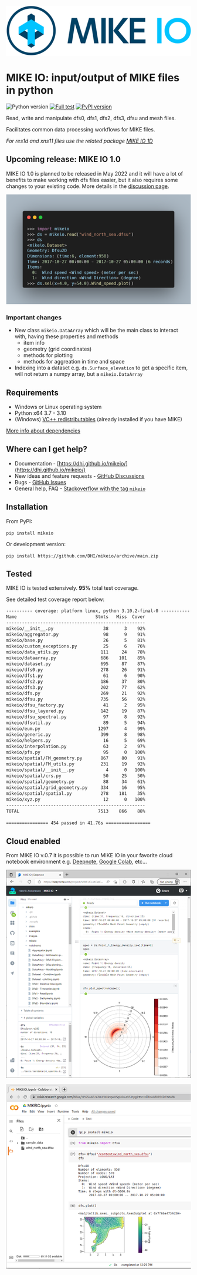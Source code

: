 
![logo](https://raw.githubusercontent.com/DHI/mikeio/main/images/logo/PNG/MIKE-IO-Logo-Pos-RGB-nomargin.png)
# MIKE IO: input/output of MIKE files in python
 ![Python version](https://img.shields.io/pypi/pyversions/mikeio.svg)
 [![Full test](https://github.com/DHI/mikeio/actions/workflows/full_test.yml/badge.svg)](https://github.com/DHI/mikeio/actions/workflows/full_test.yml)
[![PyPI version](https://badge.fury.io/py/mikeio.svg)](https://badge.fury.io/py/mikeio)


Read, write and manipulate dfs0, dfs1, dfs2, dfs3, dfsu and mesh files.

Facilitates common data processing workflows for MIKE files.

*For res1d and xns11 files use the related package [MIKE IO 1D](https://github.com/DHI/mikeio1d)*

## Upcoming release: MIKE IO 1.0
MIKE IO 1.0 is planned to be released in May 2022 and it will have a lot of benefits to make working with dfs files easier, but it also requires some changes to your existing code. More details in the [discussion page](https://github.com/DHI/mikeio/discussions/279).

![code example](https://raw.githubusercontent.com/DHI/mikeio/main/images/code.png)

### Important changes
* New class `mikeio.DataArray` which will be the main class to interact with, having these properties and methods
  - item info
  - geometry (grid coordinates)
  - methods for plotting
  - methods for aggreation in time and space
* Indexing into a dataset e.g. `ds.Surface_elevation` to get a specific item, will not return a numpy array, but a `mikeio.DataArray`

## Requirements
* Windows or Linux operating system
* Python x64 3.7 - 3.10
* (Windows) [VC++ redistributables](https://support.microsoft.com/en-us/help/2977003/the-latest-supported-visual-c-downloads) (already installed if you have MIKE)

[More info about dependencies](http://docs.mikepoweredbydhi.com/nuget/)

## Where can I get help?
* Documentation - [https://dhi.github.io/mikeio/](https://dhi.github.io/mikeio/)
* New ideas and feature requests - [GitHub Discussions](http://github.com/DHI/mikeio/discussions) 
* Bugs - [GitHub Issues](http://github.com/DHI/mikeio/issues) 
* General help, FAQ - [Stackoverflow with the tag `mikeio`](https://stackoverflow.com/questions/tagged/mikeio)

## Installation

From PyPI: 

`pip install mikeio`

Or development version:

`pip install https://github.com/DHI/mikeio/archive/main.zip`


## Tested

MIKE IO is tested extensively. **95%** total test coverage.

See detailed test coverage report below:
```
---------- coverage: platform linux, python 3.10.2-final-0 -----------
Name                              Stmts   Miss  Cover
-----------------------------------------------------
mikeio/__init__.py                   38      3    92%
mikeio/aggregator.py                 98      9    91%
mikeio/base.py                       26      5    81%
mikeio/custom_exceptions.py          25      6    76%
mikeio/data_utils.py                111     24    78%
mikeio/dataarray.py                 686    101    85%
mikeio/dataset.py                   695     87    87%
mikeio/dfs0.py                      278     26    91%
mikeio/dfs1.py                       61      6    90%
mikeio/dfs2.py                      186     37    80%
mikeio/dfs3.py                      202     77    62%
mikeio/dfs.py                       269     21    92%
mikeio/dfsu.py                      735     56    92%
mikeio/dfsu_factory.py               41      2    95%
mikeio/dfsu_layered.py              142     19    87%
mikeio/dfsu_spectral.py              97      8    92%
mikeio/dfsutil.py                    89      5    94%
mikeio/eum.py                      1297      4    99%
mikeio/generic.py                   399      8    98%
mikeio/helpers.py                    16      5    69%
mikeio/interpolation.py              63      2    97%
mikeio/pfs.py                        95      0   100%
mikeio/spatial/FM_geometry.py       867     80    91%
mikeio/spatial/FM_utils.py          231     19    92%
mikeio/spatial/__init__.py            4      0   100%
mikeio/spatial/crs.py                50     25    50%
mikeio/spatial/geometry.py           88     34    61%
mikeio/spatial/grid_geometry.py     334     16    95%
mikeio/spatial/spatial.py           278    181    35%
mikeio/xyz.py                        12      0   100%
-----------------------------------------------------
TOTAL                              7513    866    88%

================ 454 passed in 41.76s =================
```

## Cloud enabled

From MIKE IO v.0.7 it is possible to run MIKE IO in your favorite cloud notebook environment e.g. [Deepnote](https://deepnote.com/), [Google Colab](https://colab.research.google.com/), etc...

![DeepNote](images/deepnote.png)

![Colab](images/colab.png)


